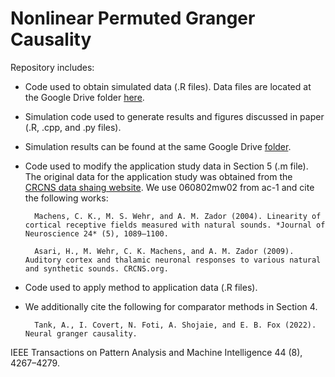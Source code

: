 # Nonlinear Permuted Granger Causality
Repository includes:
- Code used to obtain simulated data (.R files). Data files are located at the Google Drive folder [here](https://drive.google.com/drive/folders/1FqzzlJ_KDEQDeqNrzLtTre8OLD1OvVPq?usp=sharing).

- Simulation code used to generate results and figures discussed in paper (.R, .cpp, and .py files). 

- Simulation results can be found at the same Google Drive [folder](https://drive.google.com/drive/folders/1FqzzlJ_KDEQDeqNrzLtTre8OLD1OvVPq?usp=sharing).

- Code used to modify the application study data in Section 5 (.m file). The original data for the application study was obtained from the [CRCNS data shaing website](http://crcns.org/data-sets/ac/ac-1). We use 060802mw02 from ac-1 and cite the following works:

        Machens, C. K., M. S. Wehr, and A. M. Zador (2004). Linearity of cortical receptive fields measured with natural sounds. *Journal of Neuroscience 24* (5), 1089–1100.
    
        Asari, H., M. Wehr, C. K. Machens, and A. M. Zador (2009). Auditory cortex and thalamic neuronal responses to various natural and synthetic sounds. CRCNS.org.

- Code used to apply method to application data (.R files).

- We additionally cite the following for comparator methods in Section 4.

        Tank, A., I. Covert, N. Foti, A. Shojaie, and E. B. Fox (2022). Neural granger causality.
IEEE Transactions on Pattern Analysis and Machine Intelligence 44 (8), 4267–4279.
       
